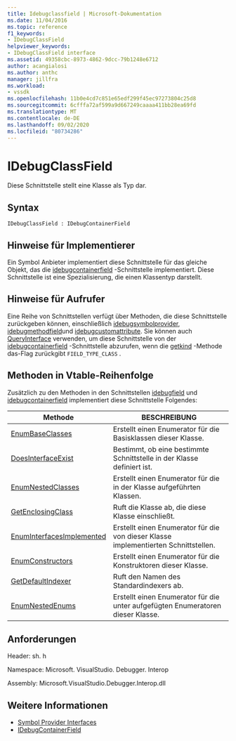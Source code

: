 ```yaml
---
title: Idebugclassfield | Microsoft-Dokumentation
ms.date: 11/04/2016
ms.topic: reference
f1_keywords:
- IDebugClassField
helpviewer_keywords:
- IDebugClassField interface
ms.assetid: 49358cbc-8973-4862-9dcc-79b1248e6712
author: acangialosi
ms.author: anthc
manager: jillfra
ms.workload:
- vssdk
ms.openlocfilehash: 11b0e4cd7c851e65edf299f45ec97273804c25d8
ms.sourcegitcommit: 6cfffa72af599a9d667249caaaa411bb28ea69fd
ms.translationtype: MT
ms.contentlocale: de-DE
ms.lasthandoff: 09/02/2020
ms.locfileid: "80734286"
---
```

# <a name="idebugclassfield"></a>IDebugClassField
Diese Schnittstelle stellt eine Klasse als Typ dar.

## <a name="syntax"></a>Syntax

```
IDebugClassField : IDebugContainerField
```

## <a name="notes-for-implementers"></a>Hinweise für Implementierer
 Ein Symbol Anbieter implementiert diese Schnittstelle für das gleiche Objekt, das die [idebugcontainerfield](../../../extensibility/debugger/reference/idebugcontainerfield.md) -Schnittstelle implementiert. Diese Schnittstelle ist eine Spezialisierung, die einen Klassentyp darstellt.

## <a name="notes-for-callers"></a>Hinweise für Aufrufer
 Eine Reihe von Schnittstellen verfügt über Methoden, die diese Schnittstelle zurückgeben können, einschließlich [idebugsymbolprovider](../../../extensibility/debugger/reference/idebugsymbolprovider.md), [idebugmethodfield](../../../extensibility/debugger/reference/idebugmethodfield.md)und [idebugcustomattribute](../../../extensibility/debugger/reference/idebugcustomattribute.md). Sie können auch [QueryInterface](/cpp/atl/queryinterface) verwenden, um diese Schnittstelle von der [idebugcontainerfield](../../../extensibility/debugger/reference/idebugcontainerfield.md) -Schnittstelle abzurufen, wenn die [getkind](../../../extensibility/debugger/reference/idebugfield-getkind.md) -Methode das-Flag zurückgibt `FIELD_TYPE_CLASS` .

## <a name="methods-in-vtable-order"></a>Methoden in Vtable-Reihenfolge
 Zusätzlich zu den Methoden in den Schnittstellen [idebugfield](../../../extensibility/debugger/reference/idebugfield.md) und [idebugcontainerfield](../../../extensibility/debugger/reference/idebugcontainerfield.md) implementiert diese Schnittstelle Folgendes:

|Methode|BESCHREIBUNG|
|------------|-----------------|
|[EnumBaseClasses](../../../extensibility/debugger/reference/idebugclassfield-enumbaseclasses.md)|Erstellt einen Enumerator für die Basisklassen dieser Klasse.|
|[DoesInterfaceExist](../../../extensibility/debugger/reference/idebugclassfield-doesinterfaceexist.md)|Bestimmt, ob eine bestimmte Schnittstelle in der Klasse definiert ist.|
|[EnumNestedClasses](../../../extensibility/debugger/reference/idebugclassfield-enumnestedclasses.md)|Erstellt einen Enumerator für die in der Klasse aufgeführten Klassen.|
|[GetEnclosingClass](../../../extensibility/debugger/reference/idebugclassfield-getenclosingclass.md)|Ruft die Klasse ab, die diese Klasse einschließt.|
|[EnumInterfacesImplemented](../../../extensibility/debugger/reference/idebugclassfield-enuminterfacesimplemented.md)|Erstellt einen Enumerator für die von dieser Klasse implementierten Schnittstellen.|
|[EnumConstructors](../../../extensibility/debugger/reference/idebugclassfield-enumconstructors.md)|Erstellt einen Enumerator für die Konstruktoren dieser Klasse.|
|[GetDefaultIndexer](../../../extensibility/debugger/reference/idebugclassfield-getdefaultindexer.md)|Ruft den Namen des Standardindexers ab.|
|[EnumNestedEnums](../../../extensibility/debugger/reference/idebugclassfield-enumnestedenums.md)|Erstellt einen Enumerator für die unter aufgefügten Enumeratoren dieser Klasse.|

## <a name="requirements"></a>Anforderungen
 Header: sh. h

 Namespace: Microsoft. VisualStudio. Debugger. Interop

 Assembly: Microsoft.VisualStudio.Debugger.Interop.dll

## <a name="see-also"></a>Weitere Informationen
- [Symbol Provider Interfaces](../../../extensibility/debugger/reference/symbol-provider-interfaces.md)
- [IDebugContainerField](../../../extensibility/debugger/reference/idebugcontainerfield.md)
